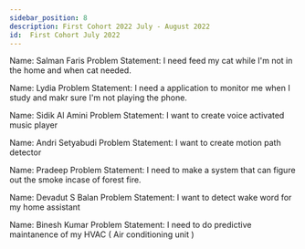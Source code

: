```yaml
---
sidebar_position: 8
description: First Cohort 2022 July - August 2022
id:  First Cohort July 2022
---
```


Name: Salman Faris 
Problem Statement: I need feed my cat while I'm not in the home and when cat needed. 

Name: Lydia
Problem Statement: I need a application to monitor me when I study and makr sure I'm not playing the phone.


Name:  Sidik Al Amini
Problem Statement: I want to create voice activated music player

Name: Andri Setyabudi
Problem Statement: I want to create motion path detector


Name: Pradeep 
Problem Statement: I need to make a system that can figure out the smoke incase of forest fire. 

Name: Devadut S Balan
Problem Statement: I want to detect wake word for my home assistant

Name: Binesh Kumar
Problem Statement: I need to do predictive maintanence of my HVAC ( Air conditioning unit ) 
